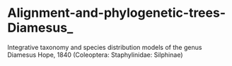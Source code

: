 # Alignment-and-phylogenetic-trees-Diamesus_
Integrative taxonomy and species distribution models of the genus Diamesus Hope, 1840 (Coleoptera: Staphylinidae: Silphinae)
